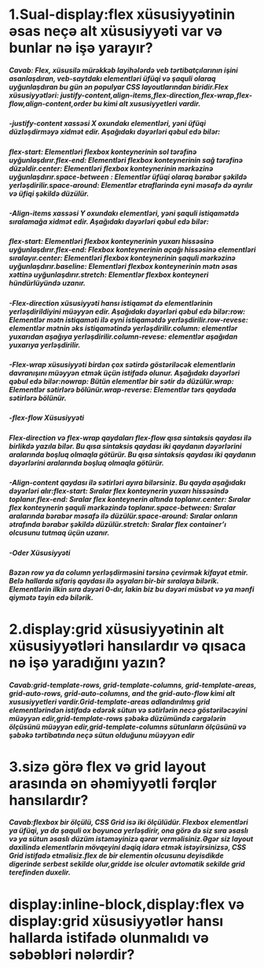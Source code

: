# 1.Sual-display:flex xüsusiyyətinin əsas neçə alt xüsusiyyəti var və bunlar nə işə yarayır?
##### Cavab: Flex, xüsusilə mürəkkəb layihələrdə veb tərtibatçılarının işini asanlaşdıran, veb-saytdakı elementləri üfüqi və şaquli olaraq uyğunlaşdıran bu gün ən populyar CSS layoutlarından biridir.Flex xüsusiyyətləri: justify-content,align-items,flex-direction,flex-wrap,flex-flow,align-content,order bu kimi alt xususiyyetleri vardir.
##### -justify-content xassəsi X oxundakı elementləri, yəni üfüqi düzləşdirməyə xidmət edir. Aşağıdakı dəyərləri qəbul edə bilər:

##### flex-start: Elementləri flexbox konteynerinin sol tərəfinə uyğunlaşdırır.flex-end: Elementləri flexbox konteynerinin sağ tərəfinə düzəldir.center: Elementləri flexbox konteynerinin mərkəzinə uyğunlaşdırır.space-between : Elementlər üfüqi olaraq bərabər şəkildə yerləşdirilir.space-around: Elementlər etraflarinda eyni məsafə də ayrılır və üfiqi şəkildə düzülür.
##### -Align-items xassəsi Y oxundakı elementləri, yəni şaquli istiqamətdə sıralamağa xidmət edir. Aşağıdakı dəyərləri qəbul edə bilər:

##### flex-start: Elementləri flexbox konteynerinin yuxarı hissəsinə uyğunlaşdırır.flex-end: Flexbox konteynerinin açağı hissəsinə elementləri sıralayır.center: Elementləri flexbox konteynerinin şaquli mərkəzinə uyğunlaşdırır.baseline: Elementləri flexbox konteynerinin mətn əsas xəttinə uyğunlaşdırır.stretch: Elementlər flexbox konteyneri hündürlüyündə uzanır.
##### -Flex-direction xüsusiyyəti hansı istiqamət də elementlərinin yerləşdirildiyini müəyyən edir. Aşağıdakı dəyərləri qəbul edə bilər:row: Elementlər mətn istiqaməti ilə eyni istiqamətdə yerləşdirilir.row-revese: elementlər mətnin əks istiqamətində yerləşdirilir.column: elementlər yuxarıdan aşağıya yerləşdirilir.column-revese: elementlər aşağıdan yuxarıya yerləşdirilir.
##### -Flex-wrap xüsusiyyəti birdən çox sətirdə göstəriləcək elementlərin davranışını müəyyən etmək üçün istifadə olunur. Aşağıdakı dəyərləri qəbul edə bilər:nowrap: Bütün elementlər bir sətir də düzülür.wrap: Elementlər sətirlərə bölünür.wrap-reverse: Elementlər tərs qaydada sətirlərə bölünür.
##### -flex-flow Xüsusiyyəti
##### Flex-direction və flex-wrap qaydaları flex-flow qısa sintaksis qaydası ilə birlikdə yazıla bilər. Bu qısa sintaksis qaydası iki qaydanın dəyərlərini aralarında boşluq olmaqla götürür. Bu qısa sintaksis qaydası iki qaydanın dəyərlərini aralarında boşluq olmaqla götürür.
##### -Align-content qaydası ilə sətirləri ayıra bilərsiniz. Bu qayda aşağıdakı dəyərləri alır:flex-start: Sıralar flex konteynerin yuxarı hissəsində toplanır.flex-end: Sıralar flex konteynerin altında toplanır.center: Sıralar flex konteynerin şaquli mərkəzində toplanır.space-between: Sıralar aralarında bərabər məsafə ilə düzülür.space-around: Sıralar onların ətrafında bərabər şəkildə düzülür.stretch: Sıralar  flex container’ı  olcusunu tutmaq üçün uzanır.
##### -Oder Xüsusiyyəti
##### Bəzən row ya da column yerləşdirməsini tərsinə çevirmək kifayət etmir. Belə hallarda sifariş qaydası ilə əşyaları bir-bir sıralaya bilərik. Elementlərin ilkin sıra dəyəri 0-dır, lakin biz bu dəyəri müsbət və ya mənfi qiymətə təyin edə bilərik.
# 2.display:grid xüsusiyyətinin alt xüsusiyyətləri hansılardır və qısaca nə işə yaradığını yazın?
##### Cavab:grid-template-rows, grid-template-columns, grid-template-areas, grid-auto-rows, grid-auto-columns, and the grid-auto-flow kimi alt xususiyyetleri vardir.Grid-template-areas adlandırılmış grid elementlərindən istifadə edərək sütun və sətirlərin necə göstəriləcəyini müəyyən edir,grid-template-rows şəbəkə düzümündə cərgələrin ölçüsünü müəyyən edir,grid-template-columns sütunların ölçüsünü və şəbəkə tərtibatında neçə sütun olduğunu müəyyən edir
# 3.sizə görə flex və grid layout arasında ən əhəmiyyətli fərqlər hansılardır?
##### Cavab:flexbox bir ölçülü, CSS Grid isə iki ölçülüdür. Flexbox elementləri ya üfüqi, ya da şaquli ox boyunca yerləşdirir, ona görə də siz sıra əsaslı və ya sütun əsaslı düzüm istəməyinizə qərar verməlisiniz.Əgər siz layout daxilində elementlərin mövqeyini dəqiq idarə etmək istəyirsinizsə, CSS Grid istifadə etməlisiz.flex de bir elementin olcusunu deyisdikde digerinde serbest sekilde olur,gridde ise olculer avtomatik sekilde grid terefinden duxelir.
# display:inline-block,display:flex və display:grid xüsusiyyətlər hansı hallarda istifadə olunmalıdı və səbəbləri nələrdir?
  